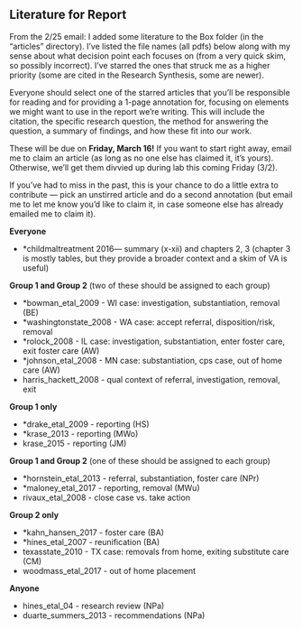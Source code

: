 ## Literature for Report
From the 2/25 email: I added some literature to the Box folder (in the “articles” directory). I’ve listed the file names (all pdfs) below along with my sense about what decision point each focuses on (from a very quick skim, so possibly incorrect). I’ve starred the ones that struck me as a higher priority (some are cited in the Research Synthesis, some are newer). 

Everyone should select one of the starred articles that you’ll be responsible for reading and for providing a 1-page annotation for, focusing on elements we might want to use in the report we’re writing. This will include the citation, the specific research question, the method for answering the question, a summary of findings, and how these fit into our work. 

These will be due on **Friday, March 16!** If you want to start right away, email me to claim an article (as long as no one else has claimed it, it’s yours). Otherwise, we’ll get them divvied up during lab this coming Friday (3/2).

If you’ve had to miss in the past, this is your chance to do a little extra to contribute — pick an unstirred article and do a second annotation (but email me to let me know you’d like to claim it, in case someone else has already emailed me to claim it).

__Everyone__

* *childmaltreatment 2016— summary (x-xii) and chapters 2, 3 (chapter 3 is mostly tables, but they provide a broader context and a skim of VA is useful)

__Group 1 and Group 2__ (two of these should be assigned to each group)

* *bowman_etal_2009 - WI case: investigation, substantiation, removal (BE)
* *washingtonstate_2008 - WA case: accept referral, disposition/risk, removal
* *rolock_2008 - IL case: investigation, substantiation, enter foster care, exit foster care (AW)
* *johnson_etal_2008 - MN case: substantiation, cps case, out of home care (AW)
* harris_hackett_2008 - qual context of referral, investigation, removal, exit

__Group 1 only__

* *drake_etal_2009 - reporting (HS)
* *krase_2013 - reporting (MWo)
* krase_2015 - reporting (JM)

__Group 1 and Group 2__ (one of these should be assigned to each group)

* *hornstein_etal_2013 - referral, substantiation, foster care (NPr)
* *maloney_etal_2017 - reporting, removal (MWu)
* rivaux_etal_2008 - close case vs. take action

__Group 2 only__

* *kahn_hansen_2017 - foster care (BA)
* *hines_etal_2007 - reunification (BA)
* texasstate_2010 - TX case: removals from home, exiting substitute care (CM)
* woodmass_etal_2017 - out of home placement

__Anyone__
* hines_etal_04 - research review (NPa)
* duarte_summers_2013 - recommendations (NPa)

